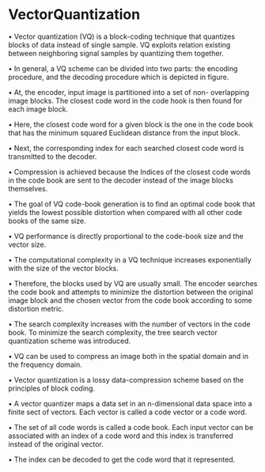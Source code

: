 # VectorQuantization

• Vector quantization (VQ) is a block-coding technique that quantizes blocks of data instead of single sample. VQ exploits relation existing between neighboring signal samples by quantizing them together.

• In general, a VQ scheme can be divided into two parts: the encoding procedure, and the decoding procedure which is depicted in figure.

• At, the encoder, input image is partitioned into a set of non- overlapping image blocks. The closest code word in the code hook is then found for each image block.

• Here, the closest code word for a given block is the one in the code book that has the minimum squared Euclidean distance from the input block.

• Next, the corresponding index for each searched closest code word is transmitted to the decoder.

• Compression is achieved because the Indices of the closest code words in the code book are sent to the decoder instead of the image blocks themselves.

• The goal of VQ code-book generation is to find an optimal code book that yields the lowest possible distortion when compared with all other code books of the same size.

• VQ performance is directly proportional to the code-book size and the vector size.

• The computational complexity in a VQ technique increases exponentially with the size of the vector blocks.

• Therefore, the blocks used by VQ are usually small. The encoder searches the code book and attempts to minimize the distortion between the original image block and the chosen vector from the code book according to some distortion metric.

• The search complexity increases with the number of vectors in the code book. To minimize the search complexity, the tree search vector quantization scheme was introduced.

• VQ can be used to compress an image both in the spatial domain and in the frequency domain.

• Vector quantization is a lossy data-compression scheme based on the principles of block coding.

• A vector quantizer maps a data set in an n-dimensional data space into a finite sect of vectors. Each vector is called a code vector or a code word.

• The set of all code words is called a code book. Each input vector can be associated with an index of a code word and this index is transferred instead of the original vector.

• The index can be decoded to get the code word that it represented.
